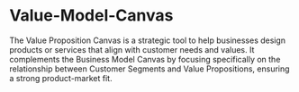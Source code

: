 # Value-Model-Canvas
The Value Proposition Canvas is a strategic tool to help businesses design products or services that align with customer needs and values. It complements the Business Model Canvas by focusing specifically on the relationship between Customer Segments and Value Propositions, ensuring a strong product-market fit.

